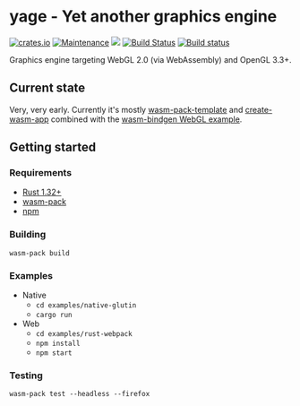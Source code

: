# yage - Yet another graphics engine 
[![crates.io](https://img.shields.io/crates/v/yage.svg)](https://crates.io/crates/yage)
[![Maintenance](https://img.shields.io/badge/maintenance-experimental-blue.svg)](https://github.com/rust-lang/rfcs/blob/master/text/1824-crates.io-default-ranking.md#maintenance)
[![](https://tokei.rs/b1/github/cginternals/yage)](https://github.com/Aaronepower/tokei)
[![Build Status](https://travis-ci.com/cginternals/yage.svg?branch=master)](https://travis-ci.com/cginternals/yage)
[![Build status](https://ci.appveyor.com/api/projects/status/h088302uygm2hvgr/branch/master?svg=true)](https://ci.appveyor.com/project/cginternals/yage/branch/master)

Graphics engine targeting WebGL 2.0 (via WebAssembly) and OpenGL 3.3+.

## Current state
Very, very early. Currently it's mostly [wasm-pack-template](https://github.com/rustwasm/wasm-pack-template) and [create-wasm-app](https://github.com/rustwasm/create-wasm-app) combined with the [wasm-bindgen WebGL example](https://rustwasm.github.io/wasm-bindgen/examples/webgl.html).

## Getting started
### Requirements
- [Rust 1.32+](https://www.rust-lang.org/tools/install)
- [wasm-pack](https://rustwasm.github.io/wasm-pack/installer/)
- [npm](https://www.npmjs.com/get-npm)

### Building
```
wasm-pack build
```

### Examples
* Native
  - `cd examples/native-glutin`
  - `cargo run`
* Web
  - `cd examples/rust-webpack`
  - `npm install`
  - `npm start`

### Testing
```
wasm-pack test --headless --firefox
```
